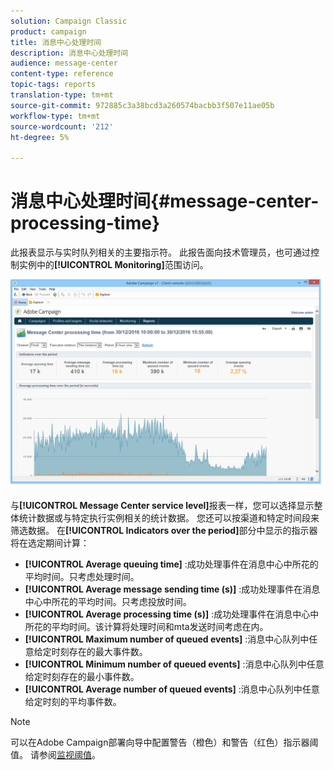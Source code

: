 ```yaml
---
solution: Campaign Classic
product: campaign
title: 消息中心处理时间
description: 消息中心处理时间
audience: message-center
content-type: reference
topic-tags: reports
translation-type: tm+mt
source-git-commit: 972885c3a38bcd3a260574bacbb3f507e11ae05b
workflow-type: tm+mt
source-wordcount: '212'
ht-degree: 5%

---
```



# 消息中心处理时间{#message-center-processing-time}

此报表显示与实时队列相关的主要指示符。 此报告面向技术管理员，也可通过控制实例中的&#x200B;**[!UICONTROL Monitoring]**&#x200B;范围访问。

![](assets/mc_reports_2.png)

与&#x200B;**[!UICONTROL Message Center service level]**&#x200B;报表一样，您可以选择显示整体统计数据或与特定执行实例相关的统计数据。 您还可以按渠道和特定时间段来筛选数据。 在&#x200B;**[!UICONTROL Indicators over the period]**&#x200B;部分中显示的指示器将在选定期间计算：

* **[!UICONTROL Average queuing time]** :成功处理事件在消息中心中所花的平均时间。只考虑处理时间。
* **[!UICONTROL Average message sending time (s)]** :成功处理事件在消息中心中所花的平均时间。只考虑投放时间。
* **[!UICONTROL Average processing time (s)]** :成功处理事件在消息中心中所花的平均时间。该计算将处理时间和mta发送时间考虑在内。
* **[!UICONTROL Maximum number of queued events]** :消息中心队列中任意给定时刻存在的最大事件数。
* **[!UICONTROL Minimum number of queued events]** :消息中心队列中任意给定时刻存在的最小事件数。
* **[!UICONTROL Average number of queued events]** :消息中心队列中任意给定时刻的平均事件数。

>[!NOTE]
>
>可以在Adobe Campaign部署向导中配置警告（橙色）和警告（红色）指示器阈值。 请参阅[监视阈值](../../message-center/using/monitoring-thresholds.md)。

